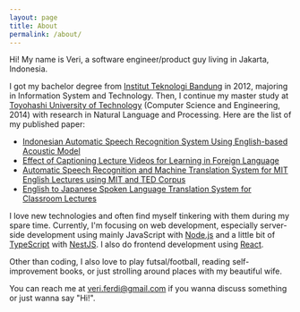 ```yaml
---
layout: page
title: About
permalink: /about/
---
```


Hi! My name is Veri, a software engineer/product guy living in Jakarta, Indonesia.

I got my bachelor degree from [Institut Teknologi Bandung](https://itb.ac.id) in 2012, majoring in Information System and Technology. Then, I continue my master study at [Toyohashi University of Technology](https://tut.ac.jp) (Computer Science and Engineering, 2014) with research in Natural Language and Processing. Here are the list of my published paper:

- [Indonesian Automatic Speech Recognition System Using English-based Acoustic Model](https://ieeexplore.ieee.org/document/6021583)
- [Effect of Captioning Lecture Videos for Learning in Foreign Language](https://ipsj.ixsq.nii.ac.jp/ej/?action=pages_view_main&active_action=repository_view_main_item_detail&item_id=94554&item_no=1&page_id=13&block_id=8)
- [Automatic Speech Recognition and Machine Translation System for MIT English Lectures using MIT and TED Corpus](https://pdfs.semanticscholar.org/9144/f458e7d197323055db618f721d67941c1feb.pdf)
- [English to Japanese Spoken Language Translation System for Classroom Lectures](https://ieeexplore.ieee.org/document/7005911)

I love new technologies and often find myself tinkering with them during my spare time. Currently, I'm focusing on web development, especially server-side development using mainly JavaScript with [Node.js](https://nodejs.org/en/) and a little bit of [TypeScript](https://www.typescriptlang.org/) with [NestJS](https://nestjs.com/). I also do frontend development using [React](https://reactjs.org/).

Other than coding, I also love to play futsal/football, reading self-improvement books, or just strolling around places with my beautiful wife.

You can reach me at <veri.ferdi@gmail.com> if you wanna discuss something or just wanna say "Hi!".
